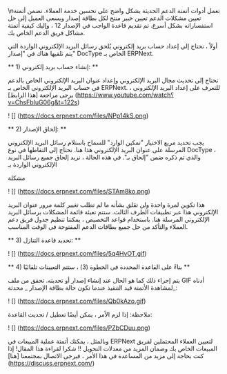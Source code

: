 \nتعمل أدوات أتمتة الدعم الحديثة بشكل واضح على تحسين خدمة العملاء. تضمن أتمتة تعيين مشكلات الدعم تعيين خبير منتج لكل بطاقة إصدار ويسعى العميل إلى حل استفساراته بشكل أسرع. تم تقديم قاعدة الواجب في الإصدار 12 ، وإليك كيفية أتمتة مشاكل فريق الدعم الخاص بك.

أولاً ، نحتاج إلى إعداد حساب بريد إلكتروني يُلحق رسائل البريد الإلكتروني الواردة التي يتم تلقيها هناك في "إصدار" DocType الخاص بـ ERPNext.

** 1) إنشاء حساب بريد إلكتروني: **

تحتاج إلى تحديث مجال البريد الإلكتروني وإعداد عنوان البريد الإلكتروني الخاص بالدعم في حساب البريد الإلكتروني الخاص بـ ERPNext. للتعرف على إعداد البريد الإلكتروني ، يرجى مراجعة [هذا الرابط] (https://www.youtube.com/watch؟v=ChsFbIuG06g&t=122s)

! [] (https://docs.erpnext.com/files/NPp14kS.png)

** 2) إلحاق الإصدار: **

يجب تحديد مربع الاختيار "تمكين الوارد" للسماح باستلام رسائل البريد الإلكتروني المرسلة على عنوان البريد الإلكتروني هذا هنا. نحتاج إلى التقاطها في نوع DocType ، والذي تم ذكره ضمن "إلحاق بـ". في هذه الحالة ، نريد إلحاق جميع رسائل البريد الإلكتروني الواردة بـ

مشكلة

! [] (https://docs.erpnext.com/files/STAm8ko.png)

هذا تكوين لمرة واحدة ولن تقلق بشأنه ما لم تطلب تغيير كلمة مرور عنوان البريد الإلكتروني هذا عبر تطبيقات الطرف الثالث. ستتم تعبئة قائمة المشكلات برسائل البريد الإلكتروني المرسلة هنا. باستخدام قواعد التخصيص ، يمكننا تنظيم جدول فريق دعم العملاء والتأكد من حل جميع بطاقات الدعم المفتوحة في الوقت المناسب.

** 3) تحديد قاعدة التنازل: **

! [] (https://docs.erpnext.com/files/5q4HvOT.gif)

** 4) بناءً على القاعدة المحددة في الخطوة (3) ، ستتم التعيينات تلقائيًا **

يتم إجراء ذلك كما هو الحال عند إنشاء إصدار أو تحديثه. تحقق من ملف GIF أدناه لمشاهدة الأتمتة قيد التنفيذ عندما تكون حالة بطاقة الإصدار _ محدثة_:

! [] (https://docs.erpnext.com/files/Qb0kAzo.gif)

ملاحظة: إذا لزم الأمر ، يمكن أيضًا تعطيل / تحديث القاعدة:

! [] (https://docs.erpnext.com/files/PZbCDuu.png)

وبالمثل ، يمكنك أتمتة عملية المبيعات في ERPNext لتعيين العملاء المحتملين لفريق المبيعات الخاص بك وضمان المزيد من معدلات التحويل !! شكرا لقراءة هذا المقال! إذا كنت بحاجة إلى مزيد من المساعدة في هذا الأمر ، فيرجى الاتصال بمجتمعنا [هنا] (https://discuss.erpnext.com/)